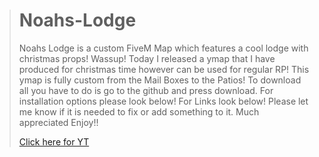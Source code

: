 > # Noahs-Lodge #
> Noahs Lodge is a custom FiveM Map which features a cool lodge with christmas props! Wassup! Today I released a ymap that I have produced for christmas time however can be used for regular RP! This ymap is fully custom from the Mail Boxes to the Patios! To download all you have to do is go to the github and press download. For installation options please look below! For Links look below! Please let me know if it is needed to fix or add something to it. Much appreciated Enjoy!!
> 
> [Click here for YT](https://www.youtube.com/watch?v=pkTgFMzKW7U&feature=youtu.be)
